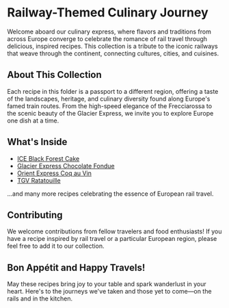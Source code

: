 # Railway-Themed Culinary Journey

Welcome aboard our culinary express, where flavors and traditions from across Europe converge to celebrate the romance of rail travel through delicious, inspired recipes. This collection is a tribute to the iconic railways that weave through the continent, connecting cultures, cities, and cuisines.

## About This Collection

Each recipe in this folder is a passport to a different region, offering a taste of the landscapes, heritage, and culinary diversity found along Europe's famed train routes. From the high-speed elegance of the Frecciarossa to the scenic beauty of the Glacier Express, we invite you to explore Europe one dish at a time.

## What's Inside

* [ICE Black Forest Cake](blackforest-cake.md)
* [Glacier Express Chocolate Fondue](chocolate-fondue.md)
* [Orient Express Coq au Vin](coq-au-vin.md)
* [TGV Ratatouille](ratatouille.md)

...and many more recipes celebrating the essence of European rail travel.

## Contributing

We welcome contributions from fellow travelers and food enthusiasts! If you have a recipe inspired by rail travel or a particular European region, please feel free to add it to our collection.

## Bon Appétit and Happy Travels!

May these recipes bring joy to your table and spark wanderlust in your heart. Here's to the journeys we've taken and those yet to come—on the rails and in the kitchen.
